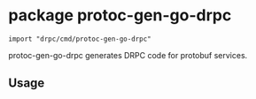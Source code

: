 # package protoc-gen-go-drpc

`import "drpc/cmd/protoc-gen-go-drpc"`

protoc-gen-go-drpc generates DRPC code for protobuf services.

## Usage
